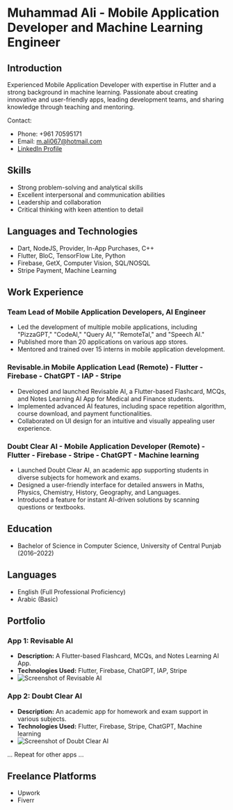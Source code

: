 # Muhammad Ali - Mobile Application Developer and Machine Learning Engineer

## Introduction

Experienced Mobile Application Developer with expertise in Flutter and a strong background in machine learning. Passionate about creating innovative and user-friendly apps, leading development teams, and sharing knowledge through teaching and mentoring.

Contact:
- Phone: +961 70595171
- Email: [m.ali067@hotmail.com](mailto:m.ali067@hotmail.com)
- [LinkedIn Profile](Your-LinkedIn-URL)

## Skills

- Strong problem-solving and analytical skills
- Excellent interpersonal and communication abilities
- Leadership and collaboration
- Critical thinking with keen attention to detail

## Languages and Technologies

- Dart, NodeJS, Provider, In-App Purchases, C++
- Flutter, BloC, TensorFlow Lite, Python
- Firebase, GetX, Computer Vision, SQL/NOSQL
- Stripe Payment, Machine Learning

## Work Experience

### Team Lead of Mobile Application Developers, AI Engineer

- Led the development of multiple mobile applications, including "PizzaGPT," "CodeAI," "Query AI," "RemoteTal," and "Speech AI."
- Published more than 20 applications on various app stores.
- Mentored and trained over 15 interns in mobile application development.

### Revisable.in Mobile Application Lead (Remote) - Flutter - Firebase - ChatGPT - IAP - Stripe

- Developed and launched Revisable AI, a Flutter-based Flashcard, MCQs, and Notes Learning AI App for Medical and Finance students.
- Implemented advanced AI features, including space repetition algorithm, course download, and payment functionalities.
- Collaborated on UI design for an intuitive and visually appealing user experience.

### Doubt Clear AI - Mobile Application Developer (Remote) - Flutter - Firebase - Stripe - ChatGPT - Machine learning

- Launched Doubt Clear AI, an academic app supporting students in diverse subjects for homework and exams.
- Designed a user-friendly interface for detailed answers in Maths, Physics, Chemistry, History, Geography, and Languages.
- Introduced a feature for instant AI-driven solutions by scanning questions or textbooks.

## Education

- Bachelor of Science in Computer Science, University of Central Punjab (2016–2022)

## Languages

- English (Full Professional Proficiency)
- Arabic (Basic)

## Portfolio

### App 1: Revisable AI
- **Description:** A Flutter-based Flashcard, MCQs, and Notes Learning AI App.
- **Technologies Used:** Flutter, Firebase, ChatGPT, IAP, Stripe
- ![Screenshot of Revisable AI](link-to-screenshot-of-app-1.jpg)

### App 2: Doubt Clear AI
- **Description:** An academic app for homework and exam support in various subjects.
- **Technologies Used:** Flutter, Firebase, Stripe, ChatGPT, Machine learning
- ![Screenshot of Doubt Clear AI](link-to-screenshot-of-app-2.jpg)

... Repeat for other apps ...

## Freelance Platforms

- Upwork
- Fiverr

